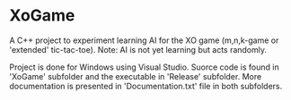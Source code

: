 # XoGame
A C++ project to experiment learning AI for the XO game (m,n,k-game or 'extended' tic-tac-toe). Note: AI is not yet learning but acts randomly. 

Project is done for Windows using Visual Studio. Suorce code is found in 'XoGame' subfolder and the executable in 'Release' subfolder. More documentation is presented in 'Documentation.txt' file in both subfolders. 
